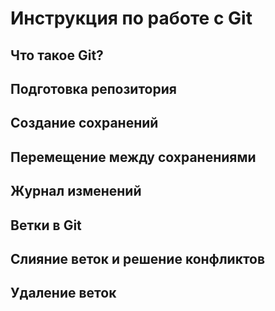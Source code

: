 # Инструкция по работе с Git

## Что такое Git?

## Подготовка репозитория

##  Создание сохранений

##  Перемещение между сохранениями

## Журнал изменений

## Ветки в Git

## Слияние веток и решение конфликтов

## Удаление веток